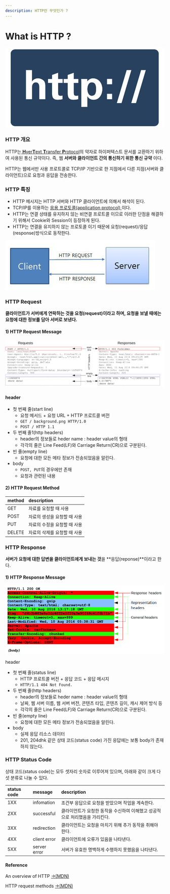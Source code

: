 ```yaml
---
description: HTTP란 무엇인가 ?
---
```


# What is HTTP ?

![http://](../.gitbook/assets/s.svg)

### HTTP 개요

HTTP는[ **H**yer**T**ext **T**ransfer **P**rotocol](https://ko.wikipedia.org/wiki/HTTP)의 약자로 하이퍼텍스트 문서를 교환하기 위하여 사용된 통신 규약이다. 즉, 웹 **서버와 클라이언트 간의 통신하기 위한 통신 규약** 이다.

HTTP는 웹에서만 사용 프로트콜로 TCP/IP 기반으로 한 지점에서 다른 지점\(서버와 클라이언트\)으로 요청과 응답을 전송한다.

### HTTP 특징

* HTTP 메시지는 HTTP 서버와 HTTP 클라이언트에 의해서 해석이 된다.
* TCP/IP를 이용하는 [응용 프로토콜\(application protocol\) ](https://ko.wikipedia.org/wiki/%EC%9D%91%EC%9A%A9_%EA%B3%84%EC%B8%B5)이다.
* HTTP는 연결 상태를 유지하지 않는 비연결 프로트콜 이므로 이러한 단점을 해결하기 위해서 Cookie와 Session이 등장하게 된다.
* HTTP는 연결을 유지하지 않는 프로토콜 이기 때문에 요청\(request\)/응답\(response\)방식으로 동작한다.

![HTTP - request, response](../.gitbook/assets/image-1-.png)

### **HTTP Request**

**클라이언트가 서버에게 연락하는 것을 요청\(request\)이라고 하며, 요청을 보낼 때에는 요청에 대한 정보를 담아 서버로 보낸다.**

#### 1\) HTTP Request Message

![http request message](../.gitbook/assets/http-example.png)

#### header

* 첫 번째 줄\(start line\)
  * 요청 메서드 + 요청 URL + HTTP 프로트콜 버전
  * `GET / background.png HTTP/1.0`
  * `POST / HTTP 1.1`
* 두 번째 줄1\(http headers\)
  * header의 정보들로 heder name : header value의 형태
  * 각각의 줄은 Line Feed\(LF\)와 Carriage Return\(CR\)으로 구분된다.
* 빈 줄\(empty line\)
  * 요청에 대한 모든 메타 정보가 전송되었음을 알린다.
* body
  * `POST, PUT`의 경우에만 존재
  * 요청과 관련된 내용

#### 2\) HTTP Request Method

| method | description |
| :--- | :--- |
| GET | 자료를 요청할 때 사용 |
| POST | 자료의 생성을 요청할 때 사용 |
| PUT | 자료의 수정을 요청할 때 사용 |
| DELETE | 자료의 삭제를 요청할 때 사용 |

### HTTP Response

**서버가 요청에 대한 답변을 클라이언트에게 보내는 것**을 **응답\(reponse\)**이라고 한다.

#### 1\) HTTP Response Message

![http reponse message](../.gitbook/assets/http_response_headers3.png)

header

* 첫 번째 줄\(status line\)
  * HTTP 프로트콜 버전 + 응답 코드 + 응답 메시지
  * `HTTP/1.1 404 Not Found.`
* 두 번째 줄\(http headers\)
  * header의 정보들로 heder name : header value의 형태
  * 날짜, 웹 서버 이름, 웹 서버 버전, 콘텐츠 타입, 콘텐츠 길이, 캐시 제어 방식 등
  * 각각의 줄은 Line Feed\(LF\)와 Carriage Return\(CR\)으로 구분된다.
* 빈 줄\(empty line\)
  * 요청에 대한 모든 메타 정보가 전송되었음을 알린다.
* body
  * 실제 응답 리소스 데이터
  * 201, 204dhk 같은 상태 코드\(status code\) 가진 응답에는 보통 body가 존재하지 않는다.

### HTTP Status Code

상태 코드\(status code\)는 모두 셋자리 숫자로 이루어져 있으며, 아래와 같이 크게 다섯 분류로 나눌 수 있다.

| status code | message | description |
| :--- | :--- | :--- |
| 1XX | infomation | 조건부 응답으로 요청을 받았으며 작업을 계속한다. |
| 2XX | successful | 클라이언트가 요청한 동작을 수신하여 이해했고 성공적으로 처리했음을 가리킨다. |
| 3XX | redirection | 클라이언트는 요청을 마치기 위해 추가 동작을 취해야 한다. |
| 4XX | client error | 클라이언트에 오류가 있음을 나타낸다. |
| 5XX | server error | 서버가 유효한 명백하게 수행하지 못했음을 나타낸다. |

####  Reference

An overview of HTTP [→\(MDN\)](https://developer.mozilla.org/en-US/docs/Web/HTTP/Overview)

HTTP request methods [→\(MDN\)](https://developer.mozilla.org/en-US/docs/Web/HTTP/Methods)



